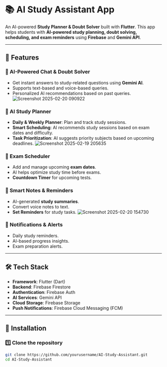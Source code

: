 # 📚 AI Study Assistant App  

An AI-powered **Study Planner & Doubt Solver** built with **Flutter**. This app helps students with **AI-powered study planning, doubt solving, scheduling, and exam reminders** using **Firebase** and **Gemini API**.  

---

## 🌟 Features  

### 🤖 AI-Powered Chat & Doubt Solver  
- Get instant answers to study-related questions using **Gemini AI**.  
- Supports text-based and voice-based queries.  
- Personalized AI recommendations based on past queries. ![Screenshot 2025-02-20 090922](https://github.com/user-attachments/assets/bbe64e1c-4e88-4266-b8ec-6f176a092cf2)
 

### 📅 AI Study Planner  
- **Daily & Weekly Planner**: Plan and track study sessions.  
- **Smart Scheduling**: AI recommends study sessions based on exam dates and difficulty.  
- **Task Prioritization**: AI suggests priority subjects based on upcoming deadlines.  ![Screenshot 2025-02-19 205635](https://github.com/user-attachments/assets/0bf13ef6-d6b7-4667-921d-315c2974d8d4)


### 📆 Exam Scheduler  
- Add and manage upcoming **exam dates**.  
- AI helps optimize study time before exams.  
- **Countdown Timer** for upcoming tests.  

### 📝 Smart Notes & Reminders  
- AI-generated **study summaries**.  
- Convert voice notes to text.  
- **Set Reminders** for study tasks.  ![Screenshot 2025-02-20 154730](https://github.com/user-attachments/assets/8cd67a8e-d46d-4d6a-be17-d12620ce0fc7)


### 🔔 Notifications & Alerts  
- Daily study reminders.  
- AI-based progress insights.  
- Exam preparation alerts.  

---

## 🛠️ Tech Stack  

- **Framework**: Flutter (Dart)  
- **Backend**: Firebase Firestore  
- **Authentication**: Firebase Auth  
- **AI Services**: Gemini API  
- **Cloud Storage**: Firebase Storage  
- **Push Notifications**: Firebase Cloud Messaging (FCM)  

---

## 🚀 Installation  

### 1️⃣ Clone the repository  
```sh
git clone https://github.com/yourusername/AI-Study-Assistant.git
cd AI-Study-Assistant
